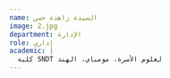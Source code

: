 ```yaml
---
name: السيدة زاهدة حسن
image: 2.jpg
department: الإدارة
role: إداري
academic: |
  كلية SNDT لعلوم الأسرة، مومباي، الهند
---
```


